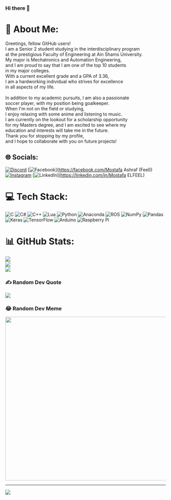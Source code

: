 ### Hi there 👋

# 💫 About Me:
Greetings, fellow GitHub users! <br>I am a Senior 2 student studying in the interdisciplinary program <br>at the prestigious Faculty of Engineering at Ain Shams University. <br>My major is Mechatronics and Automation Engineering, <br>and I am proud to say that I am one of the top 10 students <br>in my major colleges.<br>With a current excellent grade and a GPA of 3.36,<br>I am a hardworking individual who strives for excellence <br>in all aspects of my life.<br><br>In addition to my academic pursuits, I am also a passionate <br>soccer player, with my position being goalkeeper. <br>When I'm not on the field or studying, <br>I enjoy relaxing with some anime and listening to music. <br>I am currently on the lookout for a scholarship opportunity <br>for my Masters degree, and I am excited to see where my <br>education and interests will take me in the future. <br>Thank you for stopping by my profile, <br>and I hope to collaborate with you on future projects!


## 🌐 Socials:
[![Discord](https://img.shields.io/badge/Discord-%237289DA.svg?logo=discord&logoColor=white)](https://discord.gg/FEEL#7895) [![Facebook](https://img.shields.io/badge/Facebook-%231877F2.svg?logo=Facebook&logoColor=white)](https://facebook.com/Mostafa Ashraf (Feel)) [![Instagram](https://img.shields.io/badge/Instagram-%23E4405F.svg?logo=Instagram&logoColor=white)](https://instagram.com/mostafa_feel) [![LinkedIn](https://img.shields.io/badge/LinkedIn-%230077B5.svg?logo=linkedin&logoColor=white)](https://linkedin.com/in/Mostafa ELFEEL) 

# 💻 Tech Stack:
![C](https://img.shields.io/badge/c-%2300599C.svg?style=for-the-badge&logo=c&logoColor=white) ![C#](https://img.shields.io/badge/c%23-%23239120.svg?style=for-the-badge&logo=c-sharp&logoColor=white) ![C++](https://img.shields.io/badge/c++-%2300599C.svg?style=for-the-badge&logo=c%2B%2B&logoColor=white) ![Lua](https://img.shields.io/badge/lua-%232C2D72.svg?style=for-the-badge&logo=lua&logoColor=white) ![Python](https://img.shields.io/badge/python-3670A0?style=for-the-badge&logo=python&logoColor=ffdd54) ![Anaconda](https://img.shields.io/badge/Anaconda-%2344A833.svg?style=for-the-badge&logo=anaconda&logoColor=white) ![ROS](https://img.shields.io/badge/ros-%230A0FF9.svg?style=for-the-badge&logo=ros&logoColor=white) ![NumPy](https://img.shields.io/badge/numpy-%23013243.svg?style=for-the-badge&logo=numpy&logoColor=white) ![Pandas](https://img.shields.io/badge/pandas-%23150458.svg?style=for-the-badge&logo=pandas&logoColor=white) ![Keras](https://img.shields.io/badge/Keras-%23D00000.svg?style=for-the-badge&logo=Keras&logoColor=white) ![TensorFlow](https://img.shields.io/badge/TensorFlow-%23FF6F00.svg?style=for-the-badge&logo=TensorFlow&logoColor=white) ![Arduino](https://img.shields.io/badge/-Arduino-00979D?style=for-the-badge&logo=Arduino&logoColor=white) ![Raspberry Pi](https://img.shields.io/badge/-RaspberryPi-C51A4A?style=for-the-badge&logo=Raspberry-Pi)
# 📊 GitHub Stats:
![](https://github-readme-stats.vercel.app/api?username=MostafaELFEEL&theme=dark&hide_border=false&include_all_commits=false&count_private=false)<br/>
![](https://github-readme-streak-stats.herokuapp.com/?user=MostafaELFEEL&theme=dark&hide_border=false)<br/>
![](https://github-readme-stats.vercel.app/api/top-langs/?username=MostafaELFEEL&theme=dark&hide_border=false&include_all_commits=false&count_private=false&layout=compact)

### ✍️ Random Dev Quote
![](https://quotes-github-readme.vercel.app/api?type=vetical&theme=radical)

### 😂 Random Dev Meme
<img src="https://random-memer.herokuapp.com/" width="512px"/>

---
[![](https://visitcount.itsvg.in/api?id=MostafaELFEEL&icon=0&color=0)](https://visitcount.itsvg.in)

<!-- Proudly created with GPRM ( https://gprm.itsvg.in ) -->
<!--
**MostafaELFEEL/MostafaELFEEL** is a ✨ _special_ ✨ repository because its `README.md` (this file) appears on your GitHub profile.

Here are some ideas to get you started:

- 🔭 I’m currently working on ...
- 🌱 I’m currently learning ...
- 👯 I’m looking to collaborate on ...
- 🤔 I’m looking for help with ...
- 💬 Ask me about ...
- 📫 How to reach me: ...
- 😄 Pronouns: ...
- ⚡ Fun fact: ...
-->
